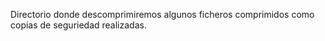 Directorio donde descomprimiremos algunos ficheros comprimidos como copias de seguriedad realizadas.